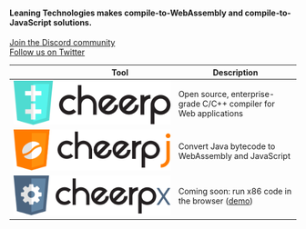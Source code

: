 #### Leaning Technologies makes compile-to-WebAssembly and compile-to-JavaScript solutions.

[Join the Discord community](https://discord.gg/qBMHpK9Kqv)  
[Follow us on Twitter](https://twitter.com/leaningtech)

| 　　　　　　　Tool 　　　　　　                           | Description                                                      |
|:----------------------------------------------------:| ----------------------------------------------------------------- |
| [![Cheerp](/profile/cheerp-logotype.svg)][cheerp]    | Open source, enterprise-grade C/C++ compiler for Web applications |
| [![CheerpJ](/profile/cheerpj-logotype.svg)][cheerpj] | Convert Java bytecode to WebAssembly and JavaScript               |
| [![CheerpX](/profile/cheerpx-logotype.svg)][webvm]   | Coming soon: run x86 code in the browser ([demo][webvm])          |

[cheerp]: https://github.com/leaningtech/cheerp-meta
[cheerpj]: https://github.com/leaningtech/cheerpj-meta
[webvm]: https://github.com/leaningtech/webvm

